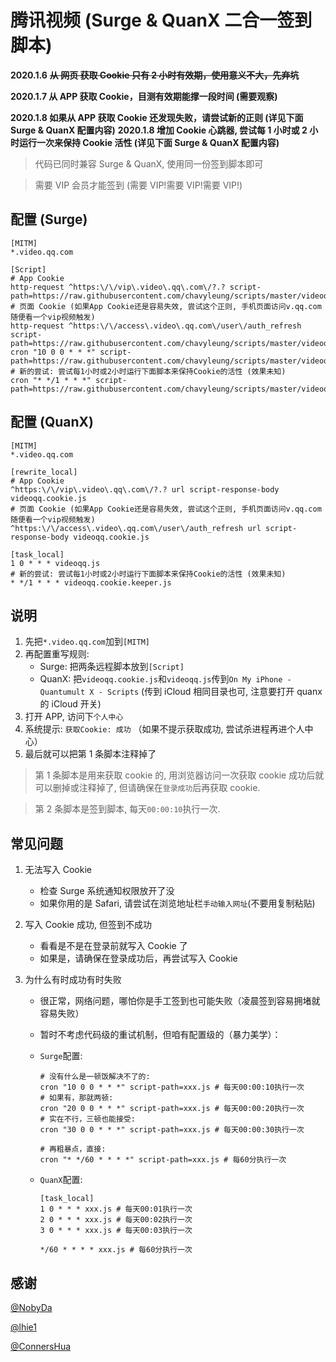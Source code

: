 # 腾讯视频 (Surge & QuanX 二合一签到脚本)

**2020.1.6** **~~从 网页 获取 Cookie 只有 2 小时有效期，使用意义不大，先弃坑~~**

**2020.1.7 从 APP 获取 Cookie，目测有效期能撑一段时间 (需要观察)**

**2020.1.8 如果从 APP 获取 Cookie 还发现失败，请尝试新的正则 (详见下面 Surge & QuanX 配置内容)**
**2020.1.8 增加 Cookie 心跳器, 尝试每 1 小时或 2 小时运行一次来保持 Cookie 活性 (详见下面 Surge & QuanX 配置内容)**

> 代码已同时兼容 Surge & QuanX, 使用同一份签到脚本即可

> 需要 VIP 会员才能签到 (需要 VIP!需要 VIP!需要 VIP!)

## 配置 (Surge)

```properties
[MITM]
*.video.qq.com

[Script]
# App Cookie
http-request ^https:\/\/vip\.video\.qq\.com\/?.? script-path=https://raw.githubusercontent.com/chavyleung/scripts/master/videoqq/videoqq.cookie.js
# 页面 Cookie (如果App Cookie还是容易失效, 尝试这个正则, 手机页面访问v.qq.com随便看一个vip视频触发)
http-request ^https:\/\/access\.video\.qq.com\/user\/auth_refresh script-path=https://raw.githubusercontent.com/chavyleung/scripts/master/videoqq/videoqq.cookie.js
cron "10 0 0 * * *" script-path=https://raw.githubusercontent.com/chavyleung/scripts/master/videoqq/videoqq.js
# 新的尝试: 尝试每1小时或2小时运行下面脚本来保持Cookie的活性 (效果未知)
cron "* */1 * * *" script-path=https://raw.githubusercontent.com/chavyleung/scripts/master/videoqq/videoqq.cookie.keeper.js
```

## 配置 (QuanX)

```properties
[MITM]
*.video.qq.com

[rewrite_local]
# App Cookie
^https:\/\/vip\.video\.qq\.com\/?.? url script-response-body videoqq.cookie.js
# 页面 Cookie (如果App Cookie还是容易失效, 尝试这个正则, 手机页面访问v.qq.com随便看一个vip视频触发)
^https:\/\/access\.video\.qq.com\/user\/auth_refresh url script-response-body videoqq.cookie.js

[task_local]
1 0 * * * videoqq.js
# 新的尝试: 尝试每1小时或2小时运行下面脚本来保持Cookie的活性 (效果未知)
* */1 * * * videoqq.cookie.keeper.js
```

## 说明

1. 先把`*.video.qq.com`加到`[MITM]`
2. 再配置重写规则:
   - Surge: 把两条远程脚本放到`[Script]`
   - QuanX: 把`videoqq.cookie.js`和`videoqq.js`传到`On My iPhone - Quantumult X - Scripts` (传到 iCloud 相同目录也可, 注意要打开 quanx 的 iCloud 开关)
3. 打开 APP, 访问下`个人中心`
4. 系统提示: `获取Cookie: 成功` （如果不提示获取成功, 尝试杀进程再进个人中心）
5. 最后就可以把第 1 条脚本注释掉了

> 第 1 条脚本是用来获取 cookie 的, 用浏览器访问一次获取 cookie 成功后就可以删掉或注释掉了, 但请确保在`登录成功`后再获取 cookie.

> 第 2 条脚本是签到脚本, 每天`00:00:10`执行一次.

## 常见问题

1. 无法写入 Cookie

   - 检查 Surge 系统通知权限放开了没
   - 如果你用的是 Safari, 请尝试在浏览地址栏`手动输入网址`(不要用复制粘贴)

2. 写入 Cookie 成功, 但签到不成功

   - 看看是不是在登录前就写入 Cookie 了
   - 如果是，请确保在登录成功后，再尝试写入 Cookie

3. 为什么有时成功有时失败

   - 很正常，网络问题，哪怕你是手工签到也可能失败（凌晨签到容易拥堵就容易失败）
   - 暂时不考虑代码级的重试机制，但咱有配置级的（暴力美学）：

   - `Surge`配置:

     ```properties
     # 没有什么是一顿饭解决不了的:
     cron "10 0 0 * * *" script-path=xxx.js # 每天00:00:10执行一次
     # 如果有，那就两顿:
     cron "20 0 0 * * *" script-path=xxx.js # 每天00:00:20执行一次
     # 实在不行，三顿也能接受:
     cron "30 0 0 * * *" script-path=xxx.js # 每天00:00:30执行一次

     # 再粗暴点，直接:
     cron "* */60 * * * *" script-path=xxx.js # 每60分执行一次
     ```

   - `QuanX`配置:

     ```properties
     [task_local]
     1 0 * * * xxx.js # 每天00:01执行一次
     2 0 * * * xxx.js # 每天00:02执行一次
     3 0 * * * xxx.js # 每天00:03执行一次

     */60 * * * * xxx.js # 每60分执行一次
     ```

## 感谢

[@NobyDa](https://github.com/NobyDa)

[@lhie1](https://github.com/lhie1)

[@ConnersHua](https://github.com/ConnersHua)
